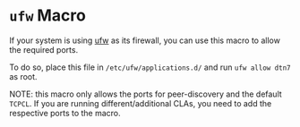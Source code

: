 <!--
SPDX-FileCopyrightText: 2020 Markus Sommer

SPDX-License-Identifier: GPL-3.0-or-later
-->

# `ufw` Macro

If your system is using [ufw](https://launchpad.net/ufw) as its firewall, you can use this macro to allow the required ports.

To do so, place this file in `/etc/ufw/applications.d/` and run `ufw allow dtn7` as root.

NOTE: this macro only allows the ports for peer-discovery and the default `TCPCL`. If you are running different/additional CLAs, you need to add the respective ports to the macro.